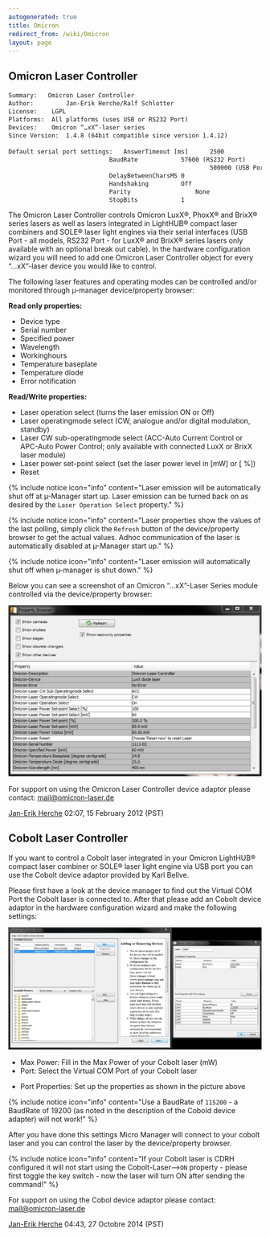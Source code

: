 ```yaml
---
autogenerated: true
title: Omicron
redirect_from: /wiki/Omicron
layout: page
---
```


## Omicron Laser Controller

```
Summary:   Omicron Laser Controller
Author:         Jan-Erik Herche/Ralf Schlotter
License:    LGPL
Platforms:  All platforms (uses USB or RS232 Port)
Devices:    Omicron “…xX”-laser series
Since Version:  1.4.8 (64bit compatible since version 1.4.12)

Default serial port settings:   AnswerTimeout [ms]      2500
                            BaudRate            57600 (RS232 Port) 
                                                        500000 (USB Port)
                            DelayBetweenCharsMS 0
                            Handshaking         Off
                            Parity                  None
                            StopBits            1
```

The Omicron Laser Controller controls Omicron LuxX®, PhoxX® and BrixX®
series lasers as well as lasers integrated in LightHUB® compact laser
combiners and SOLE® laser light engines via their serial interfaces (USB
Port - all models, RS232 Port - for LuxX® and BrixX® series lasers only
available with an optional break out cable). In the hardware
configuration wizard you will need to add one Omicron Laser Controller
object for every “…xX”-laser device you would like to control.

The following laser features and operating modes can be controlled
and/or monitored through µ-manager device/property browser:

**Read only properties:**

-   Device type
-   Serial number
-   Specified power
-   Wavelength
-   Workinghours
-   Temperature baseplate
-   Temperature diode
-   Error notification

**Read/Write properties:**

-   Laser operation select (turns the laser emission ON or Off)
-   Laser operatingmode select (CW, analogue and/or digital modulation,
    standby)
-   Laser CW sub-operatingmode select (ACC-Auto Current Control or
    APC-Auto Power Control; only available with connected LuxX or BrixX
    laser module)
-   Laser power set-point select (set the laser power level in \[mW\] or
    \[ %\])
-   Reset

{% include notice icon="info" content="Laser emission will be automatically shut off at µ-Manager start up. Laser emission can be turned back on as desired by the `Laser Operation Select` property." %}

{% include notice icon="info" content="Laser properties show the values of the last polling, simply click the `Refresh` button of the device/property browser to get the actual values. Adhoc communication of the laser is automatically disabled at µ-Manager start up." %}

{% include notice icon="info" content="Laser emission will automatically shut off when µ-manager is shut down." %}

Below you can see a screenshot of an Omicron “…xX”-Laser Series module
controlled via the device/property browser:

![](/media/Omicronproperties.jpg)

For support on using the Omicron Laser Controller device adaptor please
contact: mail@omicron-laser.de

[Jan-Erik Herche](/users/Jan-Erik_Herche) 02:07, 15 February
2012 (PST)

## Cobolt Laser Controller

If you want to control a Cobolt laser integrated in your Omicron
LightHUB® compact laser combiner or SOLE® laser light engine via USB
port you can use the Cobolt device adaptor provided by Karl Bellve.

Please first have a look at the device manager to find out the Virtual
COM Port the Cobolt laser is connected to. After that please add an
Cobolt device adaptor in the hardware configuration wizard and make the
following settings:

![](/media/Omicron2.png)

-   Max Power: Fill in the Max Power of your Cobolt laser (mW)
-   Port: Select the Virtual COM Port of your Cobolt laser

<!-- -->

-   Port Properties: Set up the properties as shown in the picture above

{% include notice icon="info" content="Use a BaudRate of `115200` - a BaudRate of 19200 (as noted in the description of the Cobold device adapter) will not work!" %}

After you have done this settings Micro Manager will connect to your
cobolt laser and you can control the laser by the device/property
browser.

{% include notice icon="info" content="If your Cobolt laser is CDRH configured it will
not start using the Cobolt-Laser--&gt;`ON` property - please first
toggle the key switch - now the laser will turn ON after sending the
command!" %}

For support on using the Cobol device adaptor please contact:
mail@omicron-laser.de

[Jan-Erik Herche](/users/Jan-Erik_Herche) 04:43, 27 Octobre
2014 (PST)
